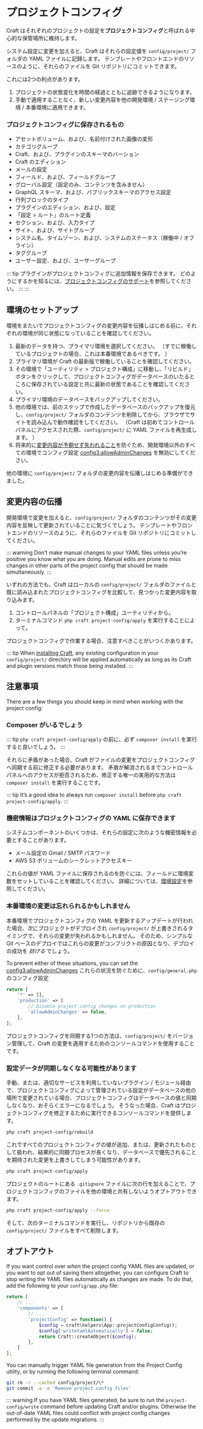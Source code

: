 # プロジェクトコンフィグ

Craft はそれぞれのプロジェクトの設定を**プロジェクトコンフィグ**と呼ばれる中心的な保管場所に維持します。

システム設定に変更を加えると、Craft はそれらの設定値を `config/project/` フォルダの YAML ファイルに記録します。 テンプレートやフロントエンドのリソースのように、それらのファイルを Git リポジトリにコミットできます。

これには2つの利点があります。

1. プロジェクトの状態変化を時間の経過とともに追跡できるようになります。
2. 手動で適用することなく、新しい変更内容を他の開発環境 / ステージング環境 / 本番環境に適用できます。

### プロジェクトコンフィグに保存されるもの

- アセットボリューム、および、名前付けされた画像の変形
- カテゴリグループ
- Craft、および、プラグインのスキーマのバーション
- Craft のエディション
- メールの設定
- フィールド、および、フィールドグループ
- グローバル設定（設定のみ、コンテンツを含みません）
- GraphQL スキーマ、および、パブリックスキーマのアクセス設定
- 行列ブロックのタイプ
- プラグインのエディション、および、設定
- 「設定 > ルート」のルート定義
- セクション、および、入力タイプ
- サイト、および、サイトグループ
- システム名、タイムゾーン、および、システムのステータス（稼働中 / オフライン）
- タググループ
- ユーザー設定、および、ユーザーグループ

::: tip
プラグインがプロジェクトコンフィグに追加情報を保存できます。 どのようにするかを知るには、[プロジェクトコンフィグのサポート](extend/project-config.md)を参照してください。 :::
:::

## 環境のセットアップ

環境をまたいでプロジェクトコンフィグの変更内容を伝播しはじめる前に、それぞれの環境が同じ状態になっていることを確認してください。

1. 最新のデータを持つ、プライマリ環境を選択してください。 （すでに稼働しているプロジェクトの場合、これは本番環境であるべきです。 ）
2. プライマリ環境が Craft の最新版で稼働していることを確認してください。
3. その環境で「ユーティリティ > プロジェクト構成」に移動し、「リビルド」ボタンをクリックして、プロジェクトコンフィグがデータベースのいたるところに保存されている設定と共に最新の状態であることを確認してください。
4. プライマリ環境のデータベースをバックアップしてください。
5. 他の環境では、前のステップで作成したデータベースのバックアップを復元し、`config/project/` フォルダのコンテンツを削除してから、ブラウザでサイトを読み込んで動作確認をしてください。 （Craft は初めてコントロールパネルにアクセスされた際、`config/project/` に YAML ファイルを再生成します。 ）
6. 将来的に[変更内容が予期せず失われること](#production-changes-may-be-forgotten)を防ぐため、開発環境以外のすべての環境でコンフィグ設定 <config3:allowAdminChanges> を無効にしてください。

他の環境に `config/project/` フォルダの変更内容を伝播しはじめる準備ができました。

## 変更内容の伝播

開発環境で変更を加えると、`config/project/` フォルダのコンテンツがその変更内容を反映して更新されていることに気づくでしょう。 テンプレートやフロントエンドのリソースのように、それらのファイルを Git リポジトリにコミットしてください。

::: warning
Don’t make manual changes to your YAML files unless you’re positive you know what you are doing. Manual edits are prone to miss changes in other parts of the project config that should be made simultaneously.
:::

いずれの方法でも、Craft はローカルの `config/project/` フォルダのファイルと既に読み込まれたプロジェクトコンフィグを比較して、見つかった変更内容を取り込みます。

1. コントロールパネルの「プロジェクト構成」ユーティリティから。
2. ターミナルコマンド `php craft project-config/apply` を実行することによって。

プロジェクトコンフィグで作業する場合、注意すべきことがいつくかあります。

::: tip
When [installing Craft](installation.md), any existing configuration in your `config/project/` directory will be applied automatically as long as its Craft and plugin versions match those being installed.
:::

## 注意事項

There are a few things you should keep in mind when working with the project config:

### Composer がいるでしょう

::: tip
`php craft project-config/apply` の前に、必ず `composer install` を実行すると良いでしょう。
:::

それらに矛盾があった場合、Craft がファイルの変更をプロジェクトコンフィグへ同期する前に修正する必要があります。 矛盾が解消されるまでコントロールパネルへのアクセスが拒否されるため、修正する唯一の実用的な方法は `composer install` を実行することです。

::: tip
It’s a good idea to always run `composer install` before `php craft project-config/apply`.
:::

### 機密情報はプロジェクトコンフィグの YAML に保存できます

システムコンポーネントのいくつかは、それらの設定に次のような機密情報を必要とすることがあります。

- メール設定の Gmail / SMTP パスワード
- AWS S3 ボリュームのシークレットアクセスキー

これらの値が YAML ファイルに保存されるのを防ぐには、フィールドに環境変数をセットしていることを確認してください。 詳細については、[環境設定](config/#environmental-configuration)を参照してください。

### 本番環境の変更は忘れられるかもしれません

本番環境でプロジェクトコンフィグの YAML を更新するアップデートが行われた場合、次にプロジェクトがデプロイされ  `config/project/` が上書きされるタイミングで、それらの変更が失われるかもしれません。 そのため、シンプルな Git ベースのデプロイではこれらの変更がコンフリクトの原因となり、デプロイの成功を _妨げる_ でしょう。

To prevent either of these situations, you can set the <config3:allowAdminChanges> これらの状況を防ぐために、`config/general.php` のコンフィグ設定

```php
return [
    '*' => [],
    'production' => [
        // Disable project config changes on production
        'allowAdminChanges' => false,
    ],
];
```

プロジェクトコンフィグを同期する1つの方法は、`config/project/` をバージョン管理して、Craft の変更を適用するためのコンソールコマンドを使用することです。

### 設定データが同期しなくなる可能性があります

手動、または、適切なサービスを利用していないプラグイン / モジュール経由で、プロジェクトコンフィグによって管理されている設定がデータベースの他の場所で変更されている場合、プロジェクトコンフィグはデータベースの値と同期しなくなり、おそらくエラーになるでしょう。 そうなった場合、Craft はプロジェクトコンフィグを修正するために実行できるコンソールコマンドを提供します。

```bash
php craft project-config/rebuild
```

これですべてのプロジェクトコンフィグの値が追加、または、更新されたものとして扱われ、結果的に同期プロセスが長くなり、データベースで優先されることを期待された変更を上書きしてしまう可能性があります。

```bash
php craft project-config/apply
```

プロジェクトのルートにある `.gitignore` ファイルに次の行を加えることで、プロジェクトコンフィグのファイルを他の環境と共有しないようオプトアウトできます。

```bash
php craft project-config/apply --force
```

そして、次のターミナルコマンドを実行し、リポジトリから既存の `config/project/` ファイルをすべて削除します。

## オプトアウト

If you want control over _when_ the project config YAML files are updated, or you want to opt out of saving them altogether, you can configure Craft to stop writing the YAML files automatically as changes are made. To do that, add the following to your `config/app.php` file:

```php
return [
    // ...
    'components' => [
        // ...
        'projectConfig' => function() {
            $config = craft\helpers\App::projectConfigConfig();
            $config['writeYamlAutomatically'] = false;
            return Craft::createObject($config);
        },
    ]
];
```

You can manually trigger YAML file generation from the Project Config utility, or by running the following terminal command:

```bash
git rm -r --cached config/project/\*
git commit -a -m 'Remove project config files'
```

::: warning
If you have YAML files generated, be sure to run the `project-config/write` command before updating Craft and/or plugins. Otherwise the out-of-date YAML files could conflict with project config changes performed by the update migrations.
:::
